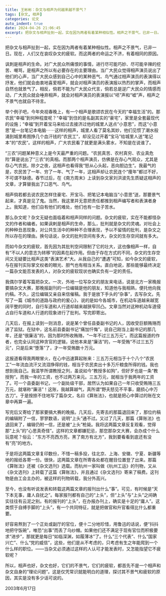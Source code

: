 ```yaml
---
title: 王彬彬：杂文与相声为何越来越不景气？
tags: [杂文, 相声]
categories: 论文
auto_indent: true
date: 2024-04-26 21:06:45
excerpt: 把杂文与相声扯到一起，实在因为两者有着某种相似性。相声之不景气，已非一日。现在，人们又在哀叹杂文的疲软。而这两者的命运之不济，有着相同的原因。
---
```

把杂文与相声扯到一起，实在因为两者有着某种相似性。相声之不景气，已非一日。现在，人们又在哀叹杂文的疲软。而这两者的命运之不济，有着相同的原因。

讽刺是相声的生命。对广大民众所痛恨的事情，进行尽可能巧妙、尽可能辛辣的挖苦、嘲骂，是相声之所以有必要存在的主要理由。当广大民众觉得相声演员说出了他们的心声，当广大民众感到自己心中的某种恶气、鸟气通过相声演员的表演得以抒发，他们就会由衷地喜爱相声，就会对相声演员的表演报以热烈的掌声，而相声自然也就景气了。相反，倘若不能为广大民众代言，倘若总是逆广大民众的情感而动，广大民众就会唾弃相声，就会对相声演员的表演报以“呸”声和“嘘”声，相声之不景气也就自不待言。

举个例子吧，今年央视春晚上，有一个相声是歌颂农民在今天的“幸福生活”的。那农民“幸福”到何种程度呢？“幸福”到住的是名副其实的“豪宅”，家里是全套最现代的设施；“幸福”到开着宝马来给过去接济过他的城里人送点“小意思”，而这“小意思”是一台笔记本电脑⋯⋯这样的相声，城里人看了莫名其妙，他们见惯了潮水般涌到城里希图挣几个血汗钱的“农民工”，却没见过开着“宝马”给城里人送“笔记本”的“农民”。这样的相声，广大农民看了就更是满头雾水，不知是在说谁了。

“三农”问题某种意义上是今天最严重的问题。“农民真苦、农村真穷、农业真危险”算是说出了“三农”的真相。而那两个相声演员，仿佛是在存心气观众，尤其是存心气农民。除夕之夜，这相声也看得我“怒从心头起，恶向胆边生”。我最气的是，农民苦了一年、穷了一年、气了一年，这相声却让农民连个“痩年”都过不好，不可谓不缺德。舂节过后，在《南方周末》上读到杂文家刘洪波先生质疑这相声的文章，才算替我出了口恶气、鸟气。

相声倘若都去说农民怎样住豪宅、开宝马、把笔记本电脑当“小意思”送，那要景气起来，才真是见了鬼。当然，我这里并无意把责任都推到相声编写者和表演者身上。我知道，他们自有他们的难处，他们也有一肚子苦水。

那么杂文呢？杂文无疑也面临着和相声同样的问题。杂文的疲软，实在不能都怪杂文的作者和编者。如果讽剌是相声的生命，那么，批判就是杂文的灵魂。对社会上的种种丑恶现象，对公共生活中的种种不合理表现，予以不留情的批判，是杂文之所以存在的理由。换句话说，杂文的批判空间有多大，杂文的生存空间就有多大。

而如今杂文的疲软，首先因为其批判空间限制了它的壮大，这也像相声一样，自有“不以人的意志为转移”的因素在起作用。但由于存在方式的不同，杂文的生存空间又无疑要比相声这类“表演艺术”大。从我自己的“遭遇”可知，如今杂文的疲软，与在报刊实际掌文权者的眼光、胆气也有相当关系。直白地说，那些能够最终决定一篇杂文能否发表的人，对杂文的疲软现状也确实负有一定的责任。

我偶尔学着写篇把杂文。一次，外地一位写杂文的朋友来电话，说是北方一家晚报要搞杂文大赛，那晚报副刊的一位编辑是他的朋友，知道他与我相熟，便托他向我约稿。不久，这位编辑又亲自来信催稿。我于是放下手头的“杂事”，去写杂文。先写了一篇《城市的道路与政府的爰心》，说的是如今各城市，在机动车道越来越宽阔平整的同时，自行车道和人行道却越来越狭窄凹凸。文章当然对这种机动车道侵占自行车道和人行道的现象进行了批判。写完即寄出。

几天后，在报上读到一则消息，说是某个曾任县委副书记的人，因收受巨额贿赂而进了监狱。在狱中，这名前县委副书记“痛加忏悔”，说自己刚当上副书记的那几年，还是“很廉洁”的，因为那时所收贿赂，“一年不过三五万元”。而这篇报道的作者，也完全认同这种贪官的逻辑，说他本来是“廉洁”的，一年受贿“不过三五万元”，只是后来“堕落”了，才一年受贿数十万元。

这报道看得我两眼冒火，在心中迅速算起账来：三五万元相当于十个八个“农民工”一年流血流汗又流泪挣得的钱，相当于农民卖出十多万斤粮食所得的钱。我也想到我自己。我滥竽所谓教授之列，虽说如今“教授多如狗”，但好歹也是一条“教授狗”。而我一年的工资，也不过两万来元。三五万元，就相当于我两年的工资了。可一个县委副书记，一个副处级干部，居然认为如果自己一年只收受贿赂三五万元，就堪称“廉洁”！这账，我越算越气，真所谓“野夫怒见不平事，磨损心中万古刀”。于是按捺不住地写了篇杂文，名曰《算账法》，也就是把心中算过的账在文章中再算一遍。

写完后又寄给了那家要搞大赛的晚报。几天后，先寄去的那篇退回来了，那位约稿的编辑附了一信，寥寥数语，说明“上头”通不过。又过了几天，那篇《算账法》也退回来了，编辑仍附一信，还是被“上头”枪毙。我将这两篇文章反复观看，觉得那“上头”的“心思真奇怪”。这样的文章都嫌犯忌，那您那杂文大赛，会办成个什么玩意呢？俗云：“东方不亮西方亮，黑了南方有北方”，我到要看看到底还有没有“亮”的地方。

于是将这两篇文章复印数份，不惜一稿多投，往北京、上海、安徽、宁夏、新疆等地的报纸各寄一份。很快，这两篇文章在所寄各处都在醒目位置登了出来。那篇《算账法》还被《杂文选刊》选载。而杭州一家叫做《杭州工运》的刊物，又从《杂文选刊》上转载了这篇《算账法》，并且通过《杂文选刊》寄来了稿费。这刊物是由工会主办的，被这样的刊物转载，我分外高兴。

至今，也没有听说发表和转载这两篇文章的报刊出什么“事”。可见，有时候是“天下本无事，庸人自扰之”。每家报刊都有自己的“上头”，但“上头”与“上头”之间确实往往有云泥之别。有的报刊的“上头”，在办报办刊上，确实是十足的“庸人”。这类惯于自缚手脚的“上头”，有一个共同特征，就是把做官和升官看得比什么都重要。

好容易熬到了一个正处或副厅的官位，便十二分地珍惜，用鲁迅的话说，便“抖抖地把守饭碗”，唯恐“出事”而丢了乌纱帽。如果他们还不满足于现有官位而积极要求“进步”，那就更是每日“如临深渊，如履薄冰”了。什么“三个代表”、什么“国家兴亡”、什么“党的威信”，这些，他们是从不考虑的，只考虑有生之年能爬到一个什么样的职位。——当杂文必须通过这样的人认可才能发表时，又怎能指望它不疲软呢？

所以，相声也好，杂文也好，它们的不景气，它们的疲软，都首先不是一个相声和杂文自身的“理论问题”。这是仅凭常识就能明白的道理，探讨其不景气和疲软的原因，其实是没有多少话可说的。

2003年6月17日
